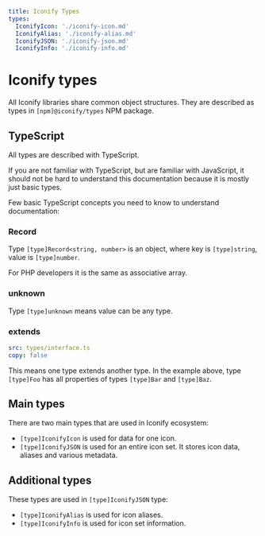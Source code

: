 ```yaml
title: Iconify Types
types:
  IconifyIcon: './iconify-icon.md'
  IconifyAlias: './iconify-alias.md'
  IconifyJSON: './iconify-json.md'
  IconifyInfo: './iconify-info.md'
```

# Iconify types

All Iconify libraries share common object structures. They are described as types in `[npm]@iconify/types` NPM package.

## TypeScript

All types are described with TypeScript.

If you are not familiar with TypeScript, but are familiar with JavaScript, it should not be hard to understand this documentation because it is mostly just basic types.

Few basic TypeScript concepts you need to know to understand documentation:

### Record

Type `[type]Record<string, number>` is an object, where key is `[type]string`, value is `[type]number`.

For PHP developers it is the same as associative array.

### unknown

Type `[type]unknown` means value can be any type.

### extends

```yaml
src: types/interface.ts
copy: false
```

This means one type extends another type. In the example above, type `[type]Foo` has all properties of types `[type]Bar` and `[type]Baz`.

## Main types

There are two main types that are used in Iconify ecosystem:

- `[type]IconifyIcon` is used for data for one icon.
- `[type]IconifyJSON` is used for an entire icon set. It stores icon data, aliases and various metadata.

## Additional types

These types are used in `[type]IconifyJSON` type:

- `[type]IconifyAlias` is used for icon aliases.
- `[type]IconifyInfo` is used for icon set information.
